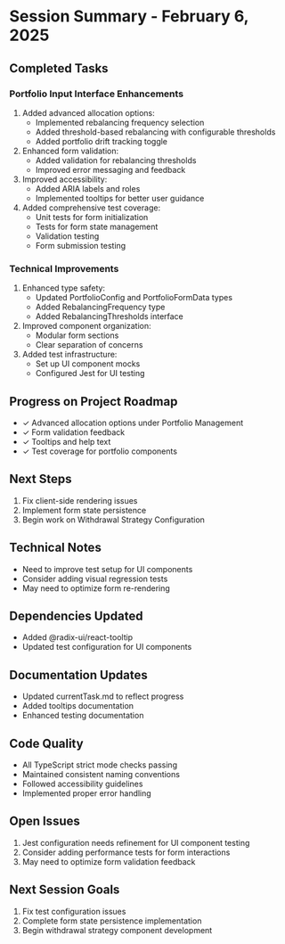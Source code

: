 # Session Summary - February 6, 2025

## Completed Tasks

### Portfolio Input Interface Enhancements
1. Added advanced allocation options:
   - Implemented rebalancing frequency selection
   - Added threshold-based rebalancing with configurable thresholds
   - Added portfolio drift tracking toggle
2. Enhanced form validation:
   - Added validation for rebalancing thresholds
   - Improved error messaging and feedback
3. Improved accessibility:
   - Added ARIA labels and roles
   - Implemented tooltips for better user guidance
4. Added comprehensive test coverage:
   - Unit tests for form initialization
   - Tests for form state management
   - Validation testing
   - Form submission testing

### Technical Improvements
1. Enhanced type safety:
   - Updated PortfolioConfig and PortfolioFormData types
   - Added RebalancingFrequency type
   - Added RebalancingThresholds interface
2. Improved component organization:
   - Modular form sections
   - Clear separation of concerns
3. Added test infrastructure:
   - Set up UI component mocks
   - Configured Jest for UI testing

## Progress on Project Roadmap
- ✓ Advanced allocation options under Portfolio Management
- ✓ Form validation feedback
- ✓ Tooltips and help text
- ✓ Test coverage for portfolio components

## Next Steps
1. Fix client-side rendering issues
2. Implement form state persistence
3. Begin work on Withdrawal Strategy Configuration

## Technical Notes
- Need to improve test setup for UI components
- Consider adding visual regression tests
- May need to optimize form re-rendering

## Dependencies Updated
- Added @radix-ui/react-tooltip
- Updated test configuration for UI components

## Documentation Updates
- Updated currentTask.md to reflect progress
- Added tooltips documentation
- Enhanced testing documentation

## Code Quality
- All TypeScript strict mode checks passing
- Maintained consistent naming conventions
- Followed accessibility guidelines
- Implemented proper error handling

## Open Issues
1. Jest configuration needs refinement for UI component testing
2. Consider adding performance tests for form interactions
3. May need to optimize form validation feedback

## Next Session Goals
1. Fix test configuration issues
2. Complete form state persistence implementation
3. Begin withdrawal strategy component development
